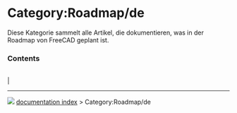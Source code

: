 # Category:Roadmap/de
Diese Kategorie sammelt alle Artikel, die dokumentieren, was in der Roadmap von FreeCAD geplant ist.

### Contents

|     |     |     |
| --- | --- | --- |
|



---
![](images/Button_right.svg) [documentation index](../README.md) > Category:Roadmap/de

